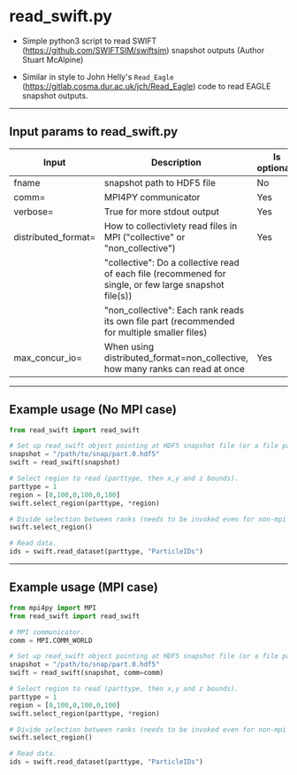 # read_swift.py

- Simple python3 script to read SWIFT (https://github.com/SWIFTSIM/swiftsim) snapshot outputs (Author Stuart McAlpine)

- Similar in style to John Helly's `Read_Eagle` (https://gitlab.cosma.dur.ac.uk/jch/Read_Eagle) code to read EAGLE snapshot outputs.

-----------------------------
Input params to read_swift.py
-----------------------------

| Input | Description | Is optional? | Default option |
| ----- | ----------- | --------- | ------- | 
| fname | snapshot path to HDF5 file | No | - |
| comm= | MPI4PY communicator | Yes | None |
| verbose= | True for more stdout output | Yes | False |
| distributed_format= | How to collectivlety read files in MPI ("collective" or "non_collective") | Yes | "collective" |
| | "collective": Do a collective read of each file (recommened for single, or few large snapshot file(s)) |
| | "non_collective": Each rank reads its own file part (recommended for multiple smaller files) |
| max_concur_io= | When using distributed_format=non_collective, how many ranks can read at once | Yes | 64 |

---------------------------
Example usage (No MPI case)
---------------------------

```python
from read_swift import read_swift

# Set up read_swift object pointing at HDF5 snapshot file (or a file part). 
snapshot = "/path/to/snap/part.0.hdf5"
swift = read_swift(snapshot)

# Select region to read (parttype, then x,y and z bounds).
parttype = 1
region = [0,100,0,100,0,100]
swift.select_region(parttype, *region)

# Divide selection between ranks (needs to be invoked even for non-mpi case).
swift.select_region()

# Read data.
ids = swift.read_dataset(parttype, "ParticleIDs")
```

---------------------------
Example usage (MPI case)
---------------------------

```python
from mpi4py import MPI
from read_swift import read_swift

# MPI communicator.
comm = MPI.COMM_WORLD

# Set up read_swift object pointing at HDF5 snapshot file (or a file part). 
snapshot = "/path/to/snap/part.0.hdf5"
swift = read_swift(snapshot, comm=comm)

# Select region to read (parttype, then x,y and z bounds).
parttype = 1
region = [0,100,0,100,0,100]
swift.select_region(parttype, *region)

# Divide selection between ranks (needs to be invoked even for non-mpi case).
swift.select_region()

# Read data.
ids = swift.read_dataset(parttype, "ParticleIDs")
```

